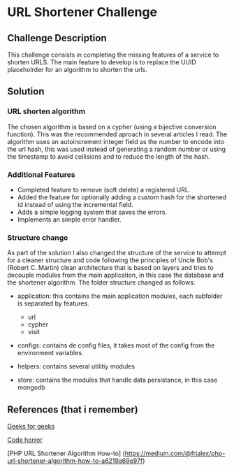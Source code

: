# URL Shortener Challenge

## Challenge Description

This challenge consists in completing the missing features of a service to shorten URLS. The main feature to develop is to replace the UUID placeholrder for an algorithm to shorten the urls.

## Solution

### URL shorten algorithm

The chosen algorithm is based on a cypher (using a bijective conversion function). This was the recommended aproach in several articles I read. The algorithm uses an autoincrement integer field as the number to encode into the url hash, this was used instead of generating a random number or using the timestamp to avoid collisions and to reduce the length of the hash.

### Additional Features

  - Completed feature to remove (soft delete) a registered URL.
  - Added the feature for optionally adding a custom hash for the shortened id instead of using the incremental field.
  - Adds a simple logging system that saves the errors.
  - Implements an simple error handler.

### Structure change

As part of the solution I also changed the structure of the service to attempt for a cleaner structure and code following the principles of Uncle Bob's (Robert C. Martin) clean architecture that is based on layers and tries to decouple  modules from the main application, in this case  the database and the shortener algorithm. The folder structure changed as follows:

* application: this contains the main application modules, each subfolder is separated by features.
  - url
  - cypher
  - visit

* configs: contains de config files, it takes most of the config from the environment variables.
* helpers: contains several utilitiy modules
* store: contains the modules that handle data persistance, in this case mongodb
 
## References (that i remember)
[Geeks for geeks](https://www.geeksforgeeks.org/how-to-design-a-tiny-url-or-url-shortener/)

[Code horror](https://blog.codinghorror.com/url-shortening-hashes-in-practice/)

[PHP URL Shortener Algorithm How-to] (https://medium.com/@frjalex/php-url-shortener-algorithm-how-to-a6219a69e97f)


